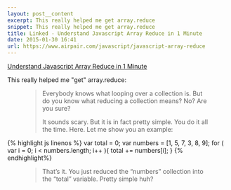 ```yaml
---
layout: post__content
excerpt: This really helped me get array.reduce
snippet: This really helped me get array.reduce
title: Linked - Understand Javascript Array Reduce in 1 Minute
date: 2015-01-30 16:41
url: https://www.airpair.com/javascript/javascript-array-reduce
---
```

[Understand Javascript Array Reduce in 1 Minute](https://www.airpair.com/javascript/javascript-array-reduce)

This really helped me "get" array.reduce: 

<figure>
<blockquote>
<p>Everybody knows what looping over a collection is. But do you know what reducing a collection means? No? Are you sure?</p>
<p>It sounds scary. But it is in fact pretty simple. You do it all the time. Here. Let me show you an example:</p>
</blockquote>
</figure>

{% highlight js linenos %}
var total = 0;
var numbers = [1, 5, 7, 3, 8, 9];
for ( var i = 0; i < numbers.length; i++ ){
   total += numbers[i];
}
{% endhighlight%}

<figure>
<blockquote>
<p>That’s it. You just reduced the “numbers” collection into the “total” variable. Pretty simple huh?</p>
</blockquote>
</figure>

